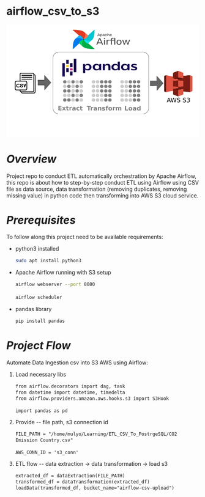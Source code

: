 # airflow_csv_to_s3
![A screenshot of the project interface](etl_csv_s3.jpg)
# *Overview*
Project repo to conduct ETL automatically orchestration by Apache Airflow, this repo is about how to step-by-step conduct ETL using Airflow using CSV file as data source, data transformation (removing duplicates, removing missing value) in python code then transforming into AWS S3 cloud service.
# *Prerequisites*
To follow along this project need to be available requirements:
- python3 installed
  ```bash
  sudo apt install python3
  ```
- Apache Airflow running with S3 setup
  ```bash
  airflow webserver --port 8080

  airflow scheduler
  ```
- pandas library
  ```bash
  pip install pandas
  ```
# *Project Flow*
Automate Data Ingestion csv into S3 AWS using Airflow:
1. Load necessary libs
   ```python3
   from airflow.decorators import dag, task
   from datetime import datetime, timedelta
   from airflow.providers.amazon.aws.hooks.s3 import S3Hook

   import pandas as pd
   ```
3. Provide -- file path, s3 connection id
   ```python3
   FILE_PATH = "/home/mulyo/Learning/ETL_CSV_To_PostrgeSQL/CO2 Emission Country.csv"

   AWS_CONN_ID = 's3_conn'
   ```
5. ETL flow -- data extraction -> data transformation -> load s3
   ```python3
   extracted_df = dataExtraction(FILE_PATH)
   transformed_df = dataTransformation(extracted_df)
   loadData(transformed_df, bucket_name="airflow-csv-upload")
   ```

